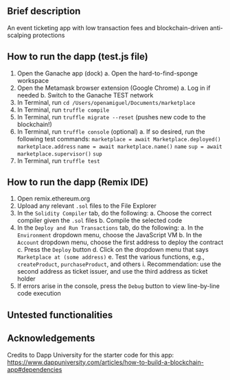 ## Brief description
An event ticketing app with low transaction fees and blockchain-driven anti-scalping protections

## How to run the dapp (test.js file)
1. Open the Ganache app (dock)
	a. Open the hard-to-find-sponge workspace
2. Open the Metamask browser extension (Google Chrome)
	a. Log in if needed
	b. Switch to the Ganache TEST network
3. In Terminal, run `cd /Users/openamiguel/Documents/marketplace`
4. In Terminal, run `truffle compile`
5. In Terminal, run `truffle migrate --reset` (pushes new code to the blockchain!)
6. In Terminal, run `truffle console` (optional)
	a. If so desired, run the following test commands: 
		`marketplace = await Marketplace.deployed()`
		`marketplace.address`
		`name = await marketplace.name()`
		`name`
		`sup = await marketplace.supervisor()`
		`sup`
7. In Terminal, run `truffle test`

## How to run the dapp (Remix IDE)
1. Open remix.ethereum.org
2. Upload any relevant `.sol` files to the File Explorer
3. In the `Solidity Compiler` tab, do the following:
	a. Choose the correct compiler given the `.sol` files
	b. Compile the selected code
4. In the `Deploy and Run Transactions` tab, do the following: 
	a. In the `Environment` dropdown menu, choose the JavaScript VM
	b. In the `Account` dropdown menu, choose the first address to deploy the contract
	c. Press the `Deploy` button
	d. Click on the dropdown menu that says `Marketplace at (some address)`
	e. Test the various functions, e.g., `createProduct`, `purchaseProduct`, and others
		i. Recommendation: use the second address as ticket issuer, and use the third address as ticket holder
5. If errors arise in the console, press the `Debug` button to view line-by-line code execution

## Untested functionalities

## Acknowledgements
Credits to Dapp University for the starter code for this app: https://www.dappuniversity.com/articles/how-to-build-a-blockchain-app#dependencies
